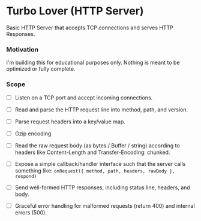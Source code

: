 # Turbo Lover (HTTP Server) 

Basic HTTP Server that accepts TCP connections and serves HTTP Responses.

### Motivation

I'm building this for educational purposes only. Nothing is meant to be optimized or fully complete. 

### Scope

- [ ] Listen on a TCP port and accept incoming connections.
- [ ] Read and parse the HTTP request line into method, path, and version.
- [ ] Parse request headers into a key/value map.
- [ ] Gzip encoding
- [ ] Read the raw request body (as bytes / Buffer / string) according to headers like Content-Length and Transfer-Encoding: chunked.
- [ ] Expose a simple callback/handler interface such that the server calls something like: `onRequest({ method, path, headers, rawBody }, respond)`
- [ ] Send well-formed HTTP responses, including status line, headers, and body.
- [ ] Graceful error handling for malformed requests (return 400) and internal errors (500).

